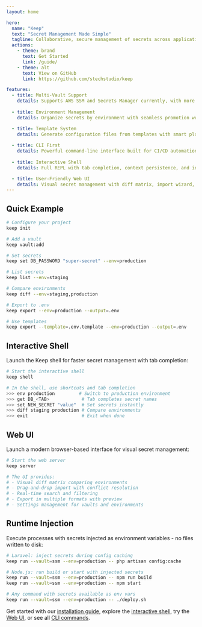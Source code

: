 ```yaml
---
layout: home

hero:
  name: "Keep"
  text: "Secret Management Made Simple"
  tagline: Collaborative, secure management of secrets across applications, environments, and teams.
  actions:
    - theme: brand
      text: Get Started
      link: /guide/
    - theme: alt
      text: View on GitHub
      link: https://github.com/stechstudio/keep

features:
  - title: Multi-Vault Support
    details: Supports AWS SSM and Secrets Manager currently, with more providers planned.
    
  - title: Environment Management  
    details: Organize secrets by environment with seamless promotion workflows.

  - title: Template System
    details: Generate configuration files from templates with smart placeholder replacement.
    
  - title: CLI First
    details: Powerful command-line interface built for CI/CD automation.
    
  - title: Interactive Shell
    details: Full REPL with tab completion, context persistence, and instant secret access.

  - title: User-Friendly Web UI
    details: Visual secret management with diff matrix, import wizard, and real-time search.
---
```


## Quick Example

```bash
# Configure your project
keep init

# Add a vault
keep vault:add

# Set secrets
keep set DB_PASSWORD "super-secret" --env=production

# List secrets
keep list --env=staging

# Compare environments
keep diff --env=staging,production

# Export to .env
keep export --env=production --output=.env

# Use templates  
keep export --template=.env.template --env=production --output=.env
```

## Interactive Shell

Launch the Keep shell for faster secret management with tab completion:

```bash
# Start the interactive shell
keep shell

# In the shell, use shortcuts and tab completion
>>> env production         # Switch to production environment
>>> get DB_<TAB>            # Tab completes secret names
>>> set NEW_SECRET "value"  # Set secrets instantly
>>> diff staging production # Compare environments
>>> exit                    # Exit when done
```

## Web UI

Launch a modern browser-based interface for visual secret management:

```bash
# Start the web server
keep server

# The UI provides:
# - Visual diff matrix comparing environments
# - Drag-and-drop import with conflict resolution
# - Real-time search and filtering
# - Export in multiple formats with preview
# - Settings management for vaults and environments
```

## Runtime Injection

Execute processes with secrets injected as environment variables - no files written to disk:

```bash
# Laravel: inject secrets during config caching
keep run --vault=ssm --env=production -- php artisan config:cache

# Node.js: run build or start with injected secrets
keep run --vault=ssm --env=production -- npm run build
keep run --vault=ssm --env=production -- npm start

# Any command with secrets available as env vars
keep run --vault=ssm --env=production -- ./deploy.sh
```

Get started with our [installation guide](/guide/installation), explore the [interactive shell](/guide/shell), try the [Web UI](/WEB_UI), or see all [CLI commands](/guide/reference/cli-reference).
